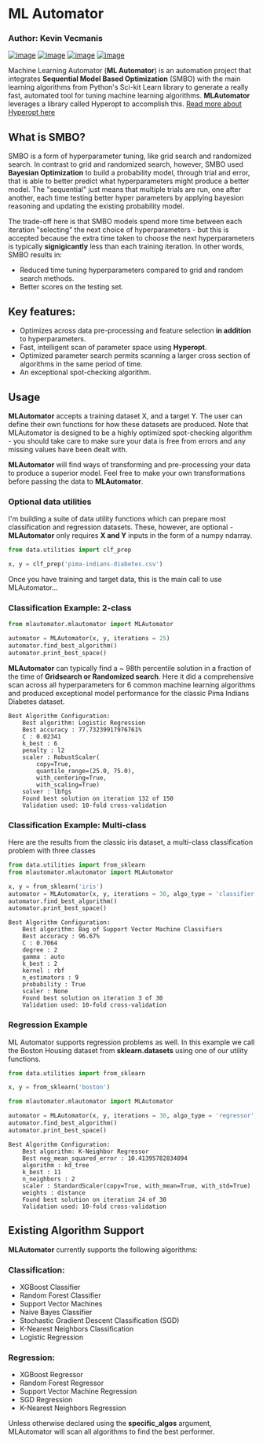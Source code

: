 # ML Automator
### Author: Kevin Vecmanis

[![image](https://img.shields.io/pypi/v/mlautomator.svg)](https://pypi.org/project/mlautomator/)
[![image](https://img.shields.io/pypi/l/mlautomator.svg)](https://pypi.org/project/mlautomator/)
[![image](https://img.shields.io/pypi/pyversions/mlautomator.svg)](https://pypi.org/project/mlautomator/)
[![image](https://img.shields.io/codecov/c/github/vanaurum/ML-automator/master.svg)](https://img.shields.io/codecov/c/github/vanaurum/ML-automator)

Machine Learning Automator (__ML Automator__) is an automation project that integrates __Sequential Model Based Optimization__ (SMBO) with the main learning algorithms from Python's Sci-kit Learn library to generate a really fast, automated tool for tuning machine learning algorithms.  __MLAutomator__ leverages a library called Hyperopt to accomplish this. [Read more about Hyperopt here](http://hyperopt.github.io/hyperopt/)

## What is SMBO? 

SMBO is a form of hyperparameter tuning, like grid search and randomized search.  In contrast to grid and randomized search, however, SMBO used __Bayesian Optimization__ to build a probability model, through trial and error, that is able to better predict what hyperparameters might produce a better model.  The "sequential" just means that multiple trials are run, one after another, each time testing better hyper parameters by applying bayesion reasoning and updating the existing probability model.

The trade-off here is that SMBO models spend more time between each iteration "selecting" the next choice of hyperparameters - but this is accepted because the extra time taken to choose the next hyperparameters is typically __signigicantly__ less than each training iteration.  In other words, SMBO results in:

* Reduced time tuning hyperparameters compared to grid and random search methods.
* Better scores on the testing set.

## Key features:

* Optimizes across data pre-processing and feature selection __in addition__ to hyperparameters.
* Fast, intelligent scan of parameter space using __Hyperopt__.
* Optimized parameter search permits scanning a larger cross section of algorithms in the same period of time.
* An exceptional spot-checking algorithm.

## Usage 

__MLAutomator__ accepts a training dataset X, and a target Y.  The user can define their own functions for how these datasets are produced.  Note that MLAutomator is designed to be a highly optimized spot-checking algorithm - you should take care to make sure your data is free from errors and any missing values have been dealt with.   

__MLAutomator__ will find ways of transforming and pre-processing your data to produce a superior model.  Feel free to make your own transformations before passing the data to __MLAutomator__.  

### Optional data utilities

I'm building a suite of data utility functions which can prepare most classification and regression datasets.  These, however, are optional - __MLAutomator__ only requires __X and Y__ inputs in the form of a numpy ndarray.

```Python
from data.utilities import clf_prep

x, y = clf_prep('pima-indians-diabetes.csv')
```

Once you have training and target data, this is the main call to use MLAutomator...

### Classification Example: 2-class

```Python
from mlautomator.mlautomator import MLAutomator

automator = MLAutomator(x, y, iterations = 25)
automator.find_best_algorithm()
automator.print_best_space()
```

__MLAutomator__ can typically find a ~ 98th percentile solution in a fraction of the time of __Gridsearch or Randomized search__.  Here it did a comprehensive scan across all hyperparameters for 6 common machine learning algorithms and produced exceptional model performance for the classic Pima Indians Diabetes dataset.

```
Best Algorithm Configuration:
    Best algorithm: Logistic Regression
    Best accuracy : 77.73239917976761%
    C : 0.02341
    k_best : 6
    penalty : l2
    scaler : RobustScaler(
        copy=True, 
        quantile_range=(25.0, 75.0), 
        with_centering=True,
        with_scaling=True)
    solver : lbfgs
    Found best solution on iteration 132 of 150
    Validation used: 10-fold cross-validation
```

### Classification Example: Multi-class

Here are the results from the classic iris dataset, a multi-class classification problem with three classes

```Python
from data.utilities import from_sklearn
from mlautomator.mlautomator import MLAutomator

x, y = from_sklearn('iris')
automator = MLAutomator(x, y, iterations = 30, algo_type = 'classifier', score_metric = 'accuracy')
automator.find_best_algorithm()
automator.print_best_space()
```

```
Best Algorithm Configuration:
    Best algorithm: Bag of Support Vector Machine Classifiers
    Best accuracy : 96.67%
    C : 0.7064
    degree : 2
    gamma : auto
    k_best : 2
    kernel : rbf
    n_estimators : 9
    probability : True
    scaler : None
    Found best solution on iteration 3 of 30
    Validation used: 10-fold cross-validation
```



### Regression Example

ML Automator supports regression problems as well. In this example we call the Boston Housing dataset from __sklearn.datasets__ using one of our utility functions.

```Python
from data.utilities import from_sklearn

x, y = from_sklearn('boston')
```

```Python
from mlautomator.mlautomator import MLAutomator

automator = MLAutomator(x, y, iterations = 30, algo_type = 'regressor', score_metric = 'neg_mean_squared_error')
automator.find_best_algorithm()
automator.print_best_space()
```

```
Best Algorithm Configuration:
    Best algorithm: K-Neighbor Regressor
    Best neg_mean_squared_error : 10.41395782834094
    algorithm : kd_tree
    k_best : 11
    n_neighbors : 2
    scaler : StandardScaler(copy=True, with_mean=True, with_std=True)
    weights : distance
    Found best solution on iteration 24 of 30
    Validation used: 10-fold cross-validation
```

## Existing Algorithm Support

__MLAutomator__ currently supports the following algorithms:

### Classification:
* XGBoost Classifier
* Random Forest Classifier
* Support Vector Machines
* Naive Bayes Classifier
* Stochastic Gradient Descent Classification (SGD)
* K-Nearest Neighbors Classification
* Logistic Regression 

### Regression: 
* XGBoost Regressor
* Random Forest Regressor
* Support Vector Machine Regression
* SGD Regression
* K-Nearest Neighbors Regression

Unless otherwise declared using the __specific_algos__ argument, MLAutomator will scan all algorithms to find the best performer.
